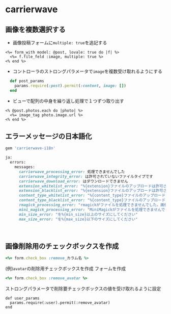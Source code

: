 # carrierwave

## 画像を複数選択する
- 画像投稿フォームに`multiple: true`を追記する
```erb
<%= form_with model: @post, lovale: true do |f| %>
  <%= f.file_feld :image, multiple: true %>
<% end %>
```
  
- コントローラのストロングパラメータで`image`を複数受け取れるようにする
```rb
  def post_params
    params.require(:post).permit(:content, image: [])
  end
```

- ビューで配列の中身を繰り返し処理で１つずつ取り出す
```erb
<% @post.photos.each do |photo| %>
  <%= image_tag photo.image.url %>
<% end %>
```
  
## エラーメッセージの日本語化
```rb
gem 'carrierwave-i18n'
```
```rb
ja:
  errors:
    messages:
      carrierwave_processing_error: 処理できませんでした
      carrierwave_integrity_error: は許可されていないファイルタイプです
      carrierwave_download_error: はダウンロードできません
      extension_whitelist_error: "%{extension}ファイルのアップロードは許可されていません。アップロードできるファイルタイプ: %{allowed_types}"
      extension_blacklist_error: "%{extension}ファイルのアップロードは許可されていません。アップロードできないファイルタイプ: %{prohibited_types}"
      content_type_whitelist_error: "%{content_type}ファイルのアップロードは許可されていません。アップロードできるファイルタイプ: %{allowed_types}"
      content_type_blacklist_error: "%{content_type}ファイルのアップロードは許可されていません"
      rmagick_processing_error: "rmagickがファイルを処理できませんでした。画像を確認してください。エラーメッセージ: %{e}"
      mini_magick_processing_error: "MiniMagickがファイルを処理できませんでした。画像を確認してください。エラーメッセージ: %{e}"
      min_size_error: "を%{min_size}以上のサイズにしてください"
      max_size_error: "を%{max_size}以下のサイズにしてください"
```
  
<br>

## 画像削除用のチェックボックスを作成
```rb
<%= form.check_box :remove_カラム名 %>
```
(例)`avatar`の削除用チェックボックスを作成
フォームを作成
```rb
<%= form.check_box :remove_avatar %>
```
ストロングパラメータで削除要チェックボックスの値を受け取れるように設定
```
def user_params
  params.require(:user).permit(:remove_avatar)
end
```
